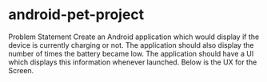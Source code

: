 # android-pet-project

Problem Statement
Create an Android application which would display if the device is currently charging or not. The application should also display the number of times the battery became low. The application should have a UI which displays this information whenever launched. Below is the UX for the Screen.

